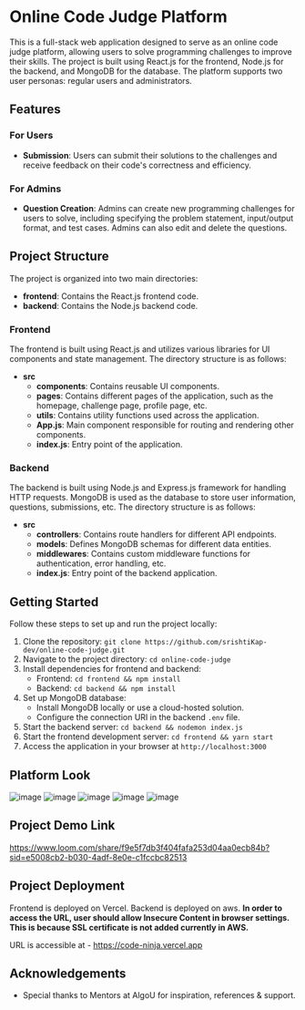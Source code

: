 # Online Code Judge Platform

This is a full-stack web application designed to serve as an online code judge platform, allowing users to solve programming challenges to improve their skills. The project is built using React.js for the frontend, Node.js for the backend, and MongoDB for the database. The platform supports two user personas: regular users and administrators.

## Features

### For Users

- **Submission**: Users can submit their solutions to the challenges and receive feedback on their code's correctness and efficiency.

### For Admins

- **Question Creation**: Admins can create new programming challenges for users to solve, including specifying the problem statement, input/output format, and test cases. Admins can also edit and delete the questions.

## Project Structure

The project is organized into two main directories:

- **frontend**: Contains the React.js frontend code.
- **backend**: Contains the Node.js backend code.

### Frontend

The frontend is built using React.js and utilizes various libraries for UI components and state management. The directory structure is as follows:

- **src**
  - **components**: Contains reusable UI components.
  - **pages**: Contains different pages of the application, such as the homepage, challenge page, profile page, etc.
  - **utils**: Contains utility functions used across the application.
  - **App.js**: Main component responsible for routing and rendering other components.
  - **index.js**: Entry point of the application.

### Backend

The backend is built using Node.js and Express.js framework for handling HTTP requests. MongoDB is used as the database to store user information, questions, submissions, etc. The directory structure is as follows:

- **src**
  - **controllers**: Contains route handlers for different API endpoints.
  - **models**: Defines MongoDB schemas for different data entities.
  - **middlewares**: Contains custom middleware functions for authentication, error handling, etc.
  - **index.js**: Entry point of the backend application.

## Getting Started

Follow these steps to set up and run the project locally:

1. Clone the repository: `git clone https://github.com/srishtiKap-dev/online-code-judge.git`
2. Navigate to the project directory: `cd online-code-judge`
3. Install dependencies for frontend and backend:
   - Frontend: `cd frontend && npm install`
   - Backend: `cd backend && npm install`
4. Set up MongoDB database:
   - Install MongoDB locally or use a cloud-hosted solution.
   - Configure the connection URI in the backend `.env` file.
5. Start the backend server: `cd backend && nodemon index.js`
6. Start the frontend development server: `cd frontend && yarn start`
7. Access the application in your browser at `http://localhost:3000`

## Platform Look

![image](https://github.com/srishtiKap-dev/online-code-judge/assets/157288989/5a9d3ef2-91bb-4680-952c-c8394aadad31)
![image](https://github.com/srishtiKap-dev/online-code-judge/assets/157288989/eaf83867-69d3-4e2e-a2e2-b80306bedd1d)
![image](https://github.com/srishtiKap-dev/online-code-judge/assets/157288989/b2683344-0fc5-413e-96ba-df0110f2f1d9)
![image](https://github.com/srishtiKap-dev/online-code-judge/assets/157288989/7ea60eef-7c8f-41c4-b020-11bda3b19cdb)
![image](https://github.com/srishtiKap-dev/online-code-judge/assets/157288989/e0c23a7f-d3bc-48be-8c4e-50ed47c0c7a3)

## Project Demo Link

https://www.loom.com/share/f9e5f7db3f404fafa253d04aa0ecb84b?sid=e5008cb2-b030-4adf-8e0e-c1fccbc82513

## Project Deployment

Frontend is deployed on Vercel. Backend is deployed on aws. **In order to access the URL, user should allow Insecure Content in browser settings. This is because SSL certificate is not added currently in AWS.**

URL is accessible at - https://code-ninja.vercel.app

## Acknowledgements

- Special thanks to Mentors at AlgoU for inspiration, references & support.
